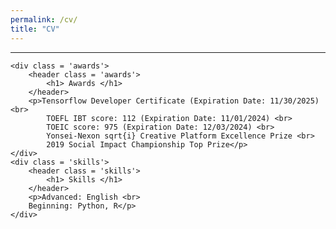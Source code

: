 ```yaml
---
permalink: /cv/
title: "CV"
---
```


---

    <div class = 'awards'>
        <header class = 'awards'>
            <h1> Awards </h1>
        </header>
        <p>Tensorflow Developer Certificate (Expiration Date: 11/30/2025) <br>
            TOEFL IBT score: 112 (Expiration Date: 11/01/2024) <br>
            TOEIC score: 975 (Expiration Date: 12/03/2024) <br>
            Yonsei-Nexon sqrt{i} Creative Platform Excellence Prize <br>
            2019 Social Impact Championship Top Prize</p>
    </div>
    <div class = 'skills'>
        <header class = 'skills'>
            <h1> Skills </h1>
        </header>
        <p>Advanced: English <br>
        Beginning: Python, R</p>
    </div>